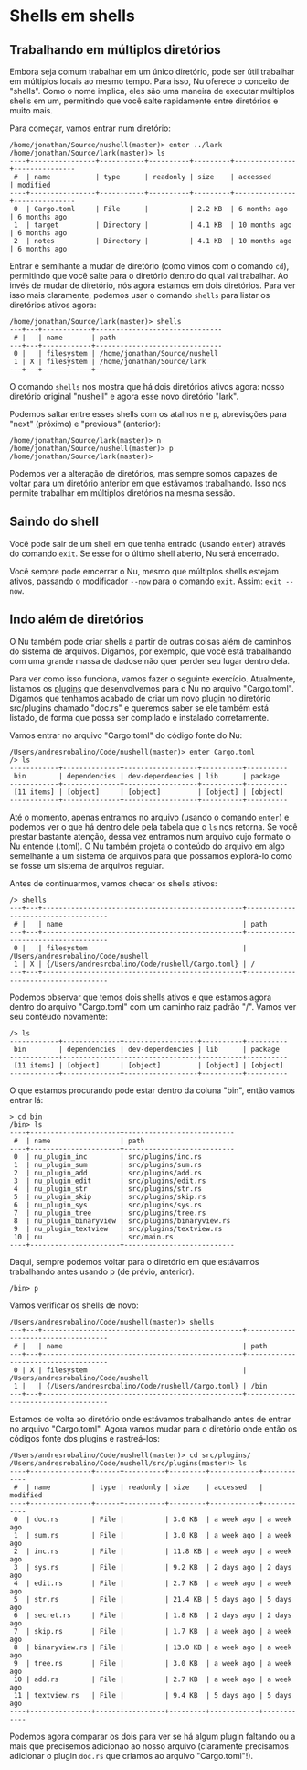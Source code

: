 # Shells em shells

## Trabalhando em múltiplos diretórios

Embora seja comum trabalhar em um único diretório, pode ser útil trabalhar em múltiplos locais ao mesmo tempo. Para isso, Nu oferece o conceito de "shells". Como o nome implica, eles são uma maneira de executar múltiplos shells em um, permitindo que você salte rapidamente entre diretórios e muito mais.

Para começar, vamos entrar num diretório:

```shell
/home/jonathan/Source/nushell(master)> enter ../lark
/home/jonathan/Source/lark(master)> ls
----+----------------+-----------+----------+---------+---------------+---------------
 #  | name           | type      | readonly | size    | accessed      | modified 
----+----------------+-----------+----------+---------+---------------+---------------
 0  | Cargo.toml     | File      |          | 2.2 KB  | 6 months ago  | 6 months ago 
 1  | target         | Directory |          | 4.1 KB  | 10 months ago | 6 months ago 
 2  | notes          | Directory |          | 4.1 KB  | 10 months ago | 6 months ago
```

Entrar é semlhante a mudar de diretório (como vimos com o comando `cd`), permitindo que você salte para o diretório dentro do qual vai trabalhar. Ao invés de mudar de diretório, nós agora estamos em dois diretórios. Para ver isso mais claramente, podemos usar o comando `shells` para listar os diretórios ativos agora:

```shell
/home/jonathan/Source/lark(master)> shells
---+---+------------+-------------------------------
 # |   | name       | path 
---+---+------------+-------------------------------
 0 |   | filesystem | /home/jonathan/Source/nushell 
 1 | X | filesystem | /home/jonathan/Source/lark 
---+---+------------+-------------------------------
```

O comando `shells` nos mostra que há dois diretórios ativos agora: nosso diretório original "nushell" e agora esse novo diretório "lark".

Podemos saltar entre esses shells com os atalhos `n` e `p`, abrevisções para "next" (próximo) e "previous" (anterior):

```
/home/jonathan/Source/lark(master)> n
/home/jonathan/Source/nushell(master)> p
/home/jonathan/Source/lark(master)>
```

Podemos ver a alteração de diretórios, mas sempre somos capazes de voltar para um diretório anterior em que estávamos trabalhando. Isso nos permite trabalhar em múltiplos diretórios na mesma sessão.

## Saindo do shell

Você pode sair de um shell em que tenha entrado (usando `enter`) através do comando `exit`. Se esse for o último shell aberto, Nu será encerrado.

Você sempre pode emcerrar o Nu, mesmo que múltiplos shells estejam ativos, passando o modificador `--now` para o comando `exit`. Assim: `exit --now`.

## Indo além de diretórios

O Nu também pode criar shells a partir de outras coisas além de caminhos do sistema de arquivos. Digamos, por exemplo, que você está trabalhando com uma grande massa de dadose não quer perder seu lugar dentro dela.

Para ver como isso funciona, vamos fazer o seguinte exercício. Atualmente, listamos os [plugins](plugins.md) que desenvolvemos para o Nu no arquivo "Cargo.toml". Digamos que tenhamos acabado de criar um novo plugin no diretório src/plugins chamado "doc.rs" e queremos saber se ele também está listado, de forma que possa ser compilado e instalado corretamente.

Vamos entrar no arquivo "Cargo.toml" do código fonte do Nu:

```shell
/Users/andresrobalino/Code/nushell(master)> enter Cargo.toml
/> ls
------------+--------------+------------------+----------+----------
 bin        | dependencies | dev-dependencies | lib      | package 
------------+--------------+------------------+----------+----------
 [11 items] | [object]     | [object]         | [object] | [object] 
------------+--------------+------------------+----------+----------
```

Até o momento, apenas entramos no arquivo (usando o comando `enter`) e podemos ver o que há dentro dele pela tabela que o `ls` nos retorna. Se você prestar bastante atenção, dessa vez entramos num arquivo cujo formato o Nu entende (.toml). O Nu também projeta o conteúdo do arquivo em algo semelhante a um sistema de arquivos para que possamos explorá-lo como se fosse um sistema de arquivos regular.

Antes de continuarmos, vamos checar os shells ativos:

```shell
/> shells
---+---+-------------------------------------------------+------------------------------------
 # |   | name                                            | path
---+---+-------------------------------------------------+------------------------------------
 0 |   | filesystem                                      | /Users/andresrobalino/Code/nushell
 1 | X | {/Users/andresrobalino/Code/nushell/Cargo.toml} | /
---+---+-------------------------------------------------+------------------------------------

```

Podemos observar que temos dois shells ativos e que estamos agora dentro do arquivo "Cargo.toml" com um caminho raíz padrão "/". Vamos ver seu contéudo novamente:

```shell
/> ls
------------+--------------+------------------+----------+----------
 bin        | dependencies | dev-dependencies | lib      | package 
------------+--------------+------------------+----------+----------
 [11 items] | [object]     | [object]         | [object] | [object] 
------------+--------------+------------------+----------+----------
```

O que estamos procurando pode estar dentro da coluna "bin", então vamos entrar lá:

```shell
> cd bin
/bin> ls
----+----------------------+---------------------------
 #  | name                 | path 
----+----------------------+---------------------------
 0  | nu_plugin_inc        | src/plugins/inc.rs 
 1  | nu_plugin_sum        | src/plugins/sum.rs 
 2  | nu_plugin_add        | src/plugins/add.rs 
 3  | nu_plugin_edit       | src/plugins/edit.rs 
 4  | nu_plugin_str        | src/plugins/str.rs 
 5  | nu_plugin_skip       | src/plugins/skip.rs 
 6  | nu_plugin_sys        | src/plugins/sys.rs 
 7  | nu_plugin_tree       | src/plugins/tree.rs 
 8  | nu_plugin_binaryview | src/plugins/binaryview.rs 
 9  | nu_plugin_textview   | src/plugins/textview.rs 
 10 | nu                   | src/main.rs 
----+----------------------+---------------------------
```

Daqui, sempre podemos voltar para o diretório em que estávamos trabalhando antes usando p (de prévio, anterior).

```shell
/bin> p
```

Vamos verificar os shells de novo:

```shell
/Users/andresrobalino/Code/nushell(master)> shells
---+---+-------------------------------------------------+------------------------------------
 # |   | name                                            | path
---+---+-------------------------------------------------+------------------------------------
 0 | X | filesystem                                      | /Users/andresrobalino/Code/nushell
 1 |   | {/Users/andresrobalino/Code/nushell/Cargo.toml} | /bin
---+---+-------------------------------------------------+------------------------------------

```

Estamos de volta ao diretório onde estávamos trabalhando antes de entrar no arquivo "Cargo.toml". Agora vamos mudar para o diretório onde então os códigos fonte dos plugins e rastreá-los:

```shell
/Users/andresrobalino/Code/nushell(master)> cd src/plugins/
/Users/andresrobalino/Code/nushell/src/plugins(master)> ls
----+---------------+------+----------+---------+------------+------------
 #  | name          | type | readonly | size    | accessed   | modified 
----+---------------+------+----------+---------+------------+------------
 0  | doc.rs        | File |          | 3.0 KB  | a week ago | a week ago
 1  | sum.rs        | File |          | 3.0 KB  | a week ago | a week ago 
 2  | inc.rs        | File |          | 11.8 KB | a week ago | a week ago 
 3  | sys.rs        | File |          | 9.2 KB  | 2 days ago | 2 days ago 
 4  | edit.rs       | File |          | 2.7 KB  | a week ago | a week ago 
 5  | str.rs        | File |          | 21.4 KB | 5 days ago | 5 days ago 
 6  | secret.rs     | File |          | 1.8 KB  | 2 days ago | 2 days ago 
 7  | skip.rs       | File |          | 1.7 KB  | a week ago | a week ago 
 8  | binaryview.rs | File |          | 13.0 KB | a week ago | a week ago 
 9  | tree.rs       | File |          | 3.0 KB  | a week ago | a week ago 
 10 | add.rs        | File |          | 2.7 KB  | a week ago | a week ago 
 11 | textview.rs   | File |          | 9.4 KB  | 5 days ago | 5 days ago 
----+---------------+------+----------+---------+------------+------------
```

Podemos agora comparar os dois para ver se há algum plugin faltando ou a mais que precisemos adicionao ao nosso arquivo (claramente precisamos adicionar o plugin `doc.rs` que criamos ao arquivo "Cargo.toml"!).
